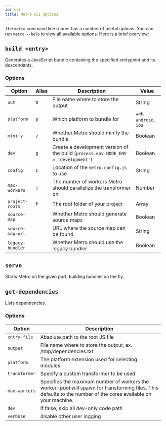 ```yaml
---
id: cli
title: Metro CLI Options
---
```


The `metro` command line runner has a number of useful options. You can run `metro
--help` to view all available options. Here is a brief overview:

## `build <entry>`

Generates a JavaScript bundle containing the specified entrypoint and its descendants.

### Options

| Option   | Alias    | Description    | Value |
|----------|----------|----------|----------|
| `out`    | `O` | File name where to store the output | String |
| `platform` | `p` | Which platform to bundle for | `web`, `android`, `ios` |
| `minify` | `z` | Whether Metro should minify the bundle | Boolean |
| `dev` | `g` | Create a development version of the build (`process.env.NODE_ENV = 'development'`) | Boolean |
| `config` | `c` | Location of the `metro.config.js` to use | String |
| `max-workers` | `j` | The number of workers Metro should parallelize the transformer on | Number |
| `project-roots` | `P` | The root folder of your project | Array |
| `source-map` |  | Whether Metro should generate source maps | Boolean |
| `source-map-url` |  | URL where the source map can be found | String |
| `legacy-bundler` |  | Whether Metro should use the legacy bundler | Boolean |


## `serve`

Starts Metro on the given port, building bundles on the fly.

## `get-dependencies`

Lists dependencies.

### Options

| Option | Description |
|---|---|
| `entry-file` | Absolute path to the root JS file |
| `output` | File name where to store the output, ex. /tmp/dependencies.txt |
| `platform` | The platform extension used for selecting modules |
| `transformer` | Specify a custom transformer to be used |
| `max-workers` | Specifies the maximum number of workers the worker-pool will spawn for transforming files. This defaults to the number of the cores available on your machine. |
| `dev` | If false, skip all dev-only code path |
| `verbose` |disable other user logging

